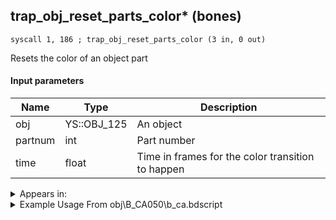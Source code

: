 ## trap_obj_reset_parts_color* (bones)

`syscall 1, 186 ; trap_obj_reset_parts_color (3 in, 0 out)`

Resets the color of an object part

#### Input parameters
| Name | Type | Description
|------|------|------------
| obj   | YS::OBJ_125   | An object
| partnum   | int   | Part number
| time   | float   | Time in frames for the color transition to happen




<details>
	<summary>Appears in:</summary>
| filename | Entity (obj)
|----------|-------------
| obj\B_CA050\b_ca.bdscript       | ((B) Grim Reaper)          
| obj\F_NM080\f_nm.bdscript       | ((F) Oogie’s present box (NM))          
| obj\F_TR160\f_tr.bdscript       | ((F) WARNING message (TR))          
| obj\N_TR010_BTL_L\n_tr.bdscript       | ((N) Sark (large) (BTL) (TR))          

</details>

<details>
	<summary>Example Usage From obj\B_CA050\b_ca.bdscript</summary>
```plaintext
L5082:
 pushFromFSp 0
 fetchValue 4
 syscall 1, 14 ; trap_sysobj_motion_is_end (1 in, 1 out)
 eqz 
 jz L5249
 pushFromFSp 0
 pushImm 1
 syscall 1, 151 ; trap_obj_motion_check_trigger (2 in, 1 out)
 jz L5246
 pushFromFSp 0
 pushImm 3145756
 pushImm 8421504
 pushImmf 20
 syscall 1, 185 ; trap_obj_set_parts_color (4 in, 0 out)
 pushFromFSp 0
 pushImm 3072
 pushImmf 20
 syscall 1, 186 ; trap_obj_reset_parts_color (3 in, 0 out)
 pushImm 0
 popToWp W16
 pushFromFSp 0
 pushImm 16
 add 
 pushImm -1
 memcpy 0
 pushFromFSp 0
 pushImm 20
 add 
 pushImm -1
 memcpy 0
 pushFromFSp 0
 syscall 1, 84 ; trap_obj_sheet (1 in, 1 out)
 pushImm 0
 syscall 1, 228 ; trap_sheet_hp (2 in, 1 out)
 pushFromFWp W32
 sub 
 ipos 
 jz L5176
 pushFromFSp 0
 syscall 1, 84 ; trap_obj_sheet (1 in, 1 out)
 pushFromFWp W32
 pushImm 0
 syscall 1, 231 ; trap_sheet_set_min_hp (3 in, 0 out)
 jmp L5216
```
</details>


